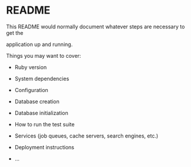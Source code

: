 # README

This README would normally document whatever steps are necessary to get the                       

application up and running.          

Things you may want to cover:                                                                          
                                
* Ruby version                
  
* System dependencies                                                    
                              
* Configuration           
      
* Database creation      
  
* Database initialization      

* How to run the test suite

* Services (job queues, cache servers, search engines, etc.)

* Deployment instructions
  
* ...

